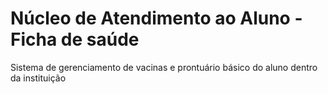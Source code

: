 # Núcleo de Atendimento ao Aluno - Ficha de saúde

Sistema de gerenciamento de vacinas e prontuário básico do aluno dentro da instituição
